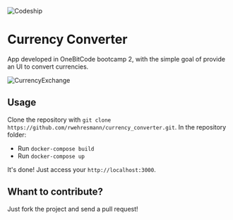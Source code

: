![Codeship](https://app.codeship.com/projects/aafdc8b0-127a-0135-ca07-6629d8531a07/status?branch=master)

# Currency Converter

App developed in OneBitCode bootcamp 2, with the simple goal of provide an UI to convert currencies.

![CurrencyExchange](https://github.com/rwehresmann/currency_converter/blob/master/app/assets/images/main_page.jpg?raw=true)

## Usage

Clone the repository with `git clone https://github.com/rwehresmann/currency_converter.git`. In the repository folder: 

  * Run `docker-compose build`
  * Run `docker-compose up`

It's done! Just access your `http://localhost:3000`.

## Whant to contribute?

Just fork the project and send a pull request!
